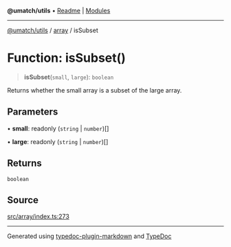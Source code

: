 **@umatch/utils** • [Readme](../../index.md) \| [Modules](../../modules.md)

***

[@umatch/utils](../../modules.md) / [array](../index.md) / isSubset

# Function: isSubset()

> **isSubset**(`small`, `large`): `boolean`

Returns whether the small array is a subset of the large array.

## Parameters

• **small**: readonly (`string` \| `number`)[]

• **large**: readonly (`string` \| `number`)[]

## Returns

`boolean`

## Source

[src/array/index.ts:273](https://github.com/umatch-oficial/utils/blob/1c5b195/src/array/index.ts#L273)

***

Generated using [typedoc-plugin-markdown](https://www.npmjs.com/package/typedoc-plugin-markdown) and [TypeDoc](https://typedoc.org/)
